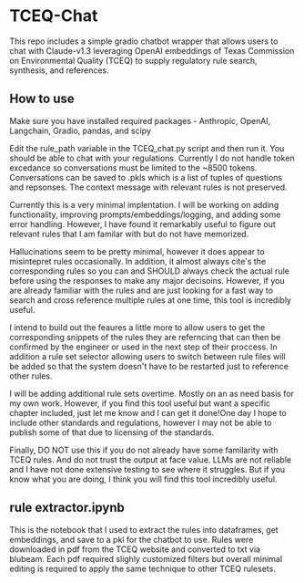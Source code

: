# TCEQ-Chat

This repo includes a simple gradio chatbot wrapper that allows users to chat with Claude-v1.3 leveraging OpenAI embeddings of Texas Commission on Environmental Quality (TCEQ) to supply regulatory rule search, synthesis, and references.

## How to use
Make sure you have installed required packages - Anthropic, OpenAI, Langchain, Gradio, pandas, and scipy

Edit the rule_path variable in the TCEQ_chat.py script and then run it. You should be able to chat with your regulations. Currently I do not handle token excedance so conversations must be limited to the ~8500 tokens. Conversations can be saved to .pkls which is a list of tuples of questions and repsonses. The context message with relevant rules is not preserved. 

Currently this is a very minimal implentation. I will be working on adding functionality, improving prompts/embeddings/logging, and adding some error handling. However, I have found it remarkably useful to figure out relevant rules that I am familar with but do not have memorized. 

Hallucinations seem to be pretty minimal, however it does appear to misintepret rules occasionally. In addition, it almost always cite's the corresponding rules so you can and SHOULD always check the actual rule before using the responses to make any major decisoins. However, if you are already familiar with the rules and are just looking for a fast way to search and cross reference multiple rules at one time, this tool is incredibly useful.

I intend to build out the feaures a little more to allow users to get the corresponding snippets of the rules they are referncing that can then be confirmed by the engineer or used in the next step of their proccess. In addition a rule set selector allowing users to switch between rule files will be added so that the system doesn't have to be restarted just to reference other rules.

I will be adding additional rule sets overtime. Mostly on an as need basis for my own work. However, if you find this tool useful but want a specific chapter included, just let me know and I can get it done!One day I hope to include other standards and regulations, however I may not be able to publish some of that due to licensing of the standards.

Finally, DO NOT use this if you do not already have some familarity with TCEQ rules. And do not trust the output at face value. LLMs are not reliable and I have not done extensive testing to see where it struggles. But if you know what you are doing, I think you will find this tool incredibly useful.

## rule extractor.ipynb

This is the notebook that I used to extract the rules into dataframes, get embeddings, and save to a pkl for the chatbot to use. Rules were downloaded in pdf from the TCEQ website and converted to txt via blubeam. Each pdf required slighly customized filters but overall minimal editing is required to apply the same technique to other TCEQ rulesets. 